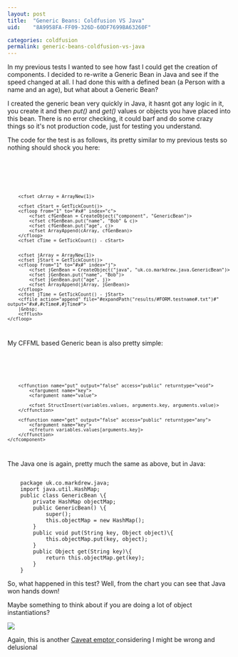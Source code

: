 ```yaml
---
layout: post
title:  "Generic Beans: Coldfusion VS Java"
uid:	"8A9958FA-FF09-326D-60DF7699BA63260F"

categories: coldfusion
permalink: generic-beans-coldfusion-vs-java
---
```

In my previous tests I wanted to see how fast I could get the creation of components. I decided to re-write a Generic Bean in Java and see if the speed changed at all. I had done this with a defined bean (a Person with a name and an age), but what about a Generic Bean?

I created the generic bean very quickly in Java, it hasnt got any logic in it, you create it and then <em>put()</em> and <em>get()</em> values or objects you have placed into this bean. There is no error checking, it could barf and do some crazy things so it's not production code, just for testing you understand.

The code for the test is as follows, its pretty similar to my previous tests so nothing should shock you here:

<code>
	<cffile action="append" file="#expandPath("results/#FORM.testname#.txt")#" output="Instances,CFMLBean,JavaBean">
	<cfset testgroup = GetTickCount()>
	<cfloop from="0" to="2000" step="50" index="x">

		<cfset cArray = ArrayNew(1)>

		<cfset cStart = GetTickCount()>
		<cfloop from="1" to="#x#" index="c">
			<cfset cfGenBean = CreateObject("component", "GenericBean")>
			<cfset cfGenBean.put("name", "Bob" & c)>
			<cfset cfGenBean.put("age", c)>
			<cfset ArrayAppend(cArray, cfGenBean)>
		</cfloop>
		<cfset cTime = GetTickCount() - cStart>


		<cfset jArray = ArrayNew(1)>
		<cfset jStart = GetTickCount()>
		<cfloop from="1" to="#x#" index="j">
			<cfset jGenBean = CreateObject("java", "uk.co.markdrew.java.GenericBean")>
			<cfset jGenBean.put("name", "Bob")>
			<cfset jGenBean.put("age", j)>
			<cfset ArrayAppend(jArray, jGenBean)>
		</cfloop>
		<cfset jTime = GetTickCount() - jStart>
		<cffile action="append" file="#expandPath("results/#FORM.testname#.txt")#" output="#x#,#cTime#,#jTime#">
		|&nbsp;
		<cfflush>
	</cfloop>
	
</code>

My CFFML based Generic bean is also pretty simple:

<code>
	<cfcomponent output="false">
		<cfset variables.values = StructNew()>

		<cffunction name="put" output="false" access="public" returntype="void">
			<cfargument name="key">
			<cfargument name="value">

			<cfset StructInsert(variables.values, arguments.key, arguments.value)>
		</cffunction>

		<cffunction name="get" output="false" access="public" returntype="any">
			<cfargument name="key">
			<cfreturn variables.values[arguments.key]>
		</cffunction>
	</cfcomponent>	
</code>

The Java one is again, pretty much the same as above, but in Java:

<code>
	package uk.co.markdrew.java;
	import java.util.HashMap;
	public class GenericBean \{
		private HashMap objectMap;
		public GenericBean() \{
			super();
			this.objectMap = new HashMap();
		}
		public void put(String key, Object object)\{
			this.objectMap.put(key, object);
		}
		public Object get(String key)\{
			return this.objectMap.get(key);
		}
	}	
</code>

So, what happened in this test? Well, from the chart you can see that Java won hands down!

Maybe something to think about if you are doing a lot of object instantiations?

<img src="/speedtest/generic_beans.png">


Again, this is another <a href="http://en.wikipedia.org/wiki/Caveat_emptor">Caveat emptor
</a> considering I might be wrong and delusional